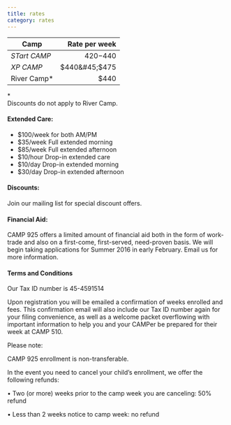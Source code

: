 ```yaml
---
title: rates
category: rates
---
```


| Camp | Rate per week |
| ---- | ------------: |
| _STart CAMP_ |$420-$440 |
|_XP CAMP_ | $440&#45;$475 |
| River Camp&#42; | $440 |


&#42; <br>Discounts do not apply to River Camp.

#### __Extended Care:__

   * $100/week for both AM/PM
   * $35/week Full extended morning
   * $85/week Full extended afternoon
   * $10/hour Drop-in extended care
   * $10/day Drop-in extended morning
   * $30/day Drop-in extended afternoon

#### __Discounts:__

Join our mailing list for special discount offers.


#### __Financial Aid:__

CAMP 925 offers a limited amount of financial aid both in the form of work-trade and also on a first-come, first-served, need-proven basis. We will begin taking applications for Summer 2016 in early February. Email us for more information.

#### __Terms and Conditions__

Our Tax ID number is 45-4591514

Upon registration you will be emailed a confirmation of weeks enrolled and fees. This confirmation email will also include our Tax ID number again for your filing convenience, as well as a welcome packet overflowing with important information to help you and your CAMPer be prepared for their week at CAMP 510.

Please note:

CAMP 925 enrollment is non-transferable.

In the event you need to cancel your child’s enrollment, we offer the following refunds:

• Two (or more) weeks prior to the camp week you are canceling: 50% refund

• Less than 2 weeks notice to camp week: no refund
